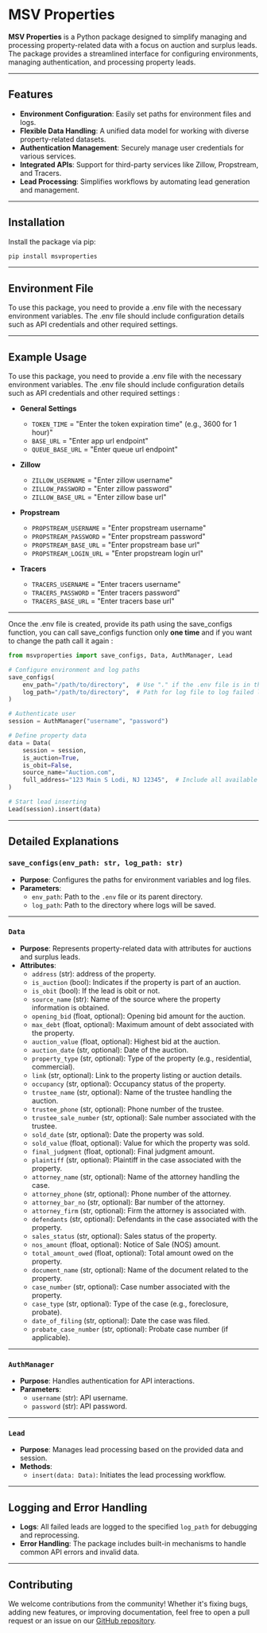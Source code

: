 # MSV Properties

**MSV Properties** is a Python package designed to simplify managing and processing property-related data with a focus on auction and surplus leads. The package provides a streamlined interface for configuring environments, managing authentication, and processing property leads.

---

## Features

- **Environment Configuration**: Easily set paths for environment files and logs.
- **Flexible Data Handling**: A unified data model for working with diverse property-related datasets.
- **Authentication Management**: Securely manage user credentials for various services.
- **Integrated APIs**: Support for third-party services like Zillow, Propstream, and Tracers.
- **Lead Processing**: Simplifies workflows by automating lead generation and management.

---

## Installation

Install the package via pip:  

```bash
pip install msvproperties
```

---

## Environment File
To use this package, you need to provide a .env file with the necessary environment variables. The .env file should include configuration details such as API credentials and other required settings.

---

## Example Usage
To use this package, you need to provide a .env file with the necessary environment variables. The .env file should include configuration details such as API credentials and other required settings :

- **General Settings**
  - `TOKEN_TIME` = "Enter the token expiration time" (e.g., 3600 for 1 hour)"
  - `BASE_URL` = "Enter app url endpoint"
  - `QUEUE_BASE_URL` = "Enter queue url endpoint"

- **Zillow**
  - `ZILLOW_USERNAME` = "Enter zillow username"
  - `ZILLOW_PASSWORD` = "Enter zillow password"
  - `ZILLOW_BASE_URL` = "Enter zillow base url"

- **Propstream**
  - `PROPSTREAM_USERNAME` = "Enter propstream username"
  - `PROPSTREAM_PASSWORD` = "Enter propstream password"
  - `PROPSTREAM_BASE_URL` = "Enter propstream base url"
  - `PROPSTREAM_LOGIN_URL` = "Enter propstream login url"

- **Tracers**
  - `TRACERS_USERNAME` = "Enter tracers username"
  - `TRACERS_PASSWORD` = "Enter tracers password"
  - `TRACERS_BASE_URL` = "Enter tracers base url"
---

Once the .env file is created, provide its path using the save_configs function, you can call save_configs function only **one time** and if you want to change the path call it again :

```python
from msvproperties import save_configs, Data, AuthManager, Lead

# Configure environment and log paths 
save_configs(
    env_path="/path/to/directory",  # Use "." if the .env file is in the current directory
    log_path="/path/to/directory",  # Path for log file to log failed leads
)

# Authenticate user
session = AuthManager("username", "password")

# Define property data
data = Data(
    session = session,
    is_auction=True,
    is_obit=False,
    source_name="Auction.com",
    full_address="123 Main S Lodi, NJ 12345",  # Include all available columns; leave others blank if not available
)

# Start lead inserting
Lead(session).insert(data)
```

---

## Detailed Explanations

### `save_configs(env_path: str, log_path: str)`
- **Purpose**: Configures the paths for environment variables and log files.
- **Parameters**:
  - `env_path`: Path to the `.env` file or its parent directory.
  - `log_path`: Path to the directory where logs will be saved.

---

### `Data`
- **Purpose**: Represents property-related data with attributes for auctions and surplus leads.
- **Attributes**:
  - `address` (str): address of the property.
  - `is_auction` (bool): Indicates if the property is part of an auction.
  - `is_obit` (bool): If the lead is obit or not.
  - `source_name` (str): Name of the source where the property information is obtained.
  - `opening_bid` (float, optional): Opening bid amount for the auction.
  - `max_debt` (float, optional): Maximum amount of debt associated with the property.
  - `auction_value` (float, optional): Highest bid at the auction.
  - `auction_date` (str, optional): Date of the auction.
  - `property_type` (str, optional): Type of the property (e.g., residential, commercial).
  - `link` (str, optional): Link to the property listing or auction details.
  - `occupancy` (str, optional): Occupancy status of the property.
  - `trustee_name` (str, optional): Name of the trustee handling the auction.
  - `trustee_phone` (str, optional): Phone number of the trustee.
  - `trustee_sale_number` (str, optional): Sale number associated with the trustee.
  - `sold_date` (str, optional): Date the property was sold.
  - `sold_value` (float, optional): Value for which the property was sold.
  - `final_judgment` (float, optional): Final judgment amount.
  - `plaintiff` (str, optional): Plaintiff in the case associated with the property.
  - `attorney_name` (str, optional): Name of the attorney handling the case.
  - `attorney_phone` (str, optional): Phone number of the attorney.
  - `attorney_bar_no` (str, optional): Bar number of the attorney.
  - `attorney_firm` (str, optional): Firm the attorney is associated with.
  - `defendants` (str, optional): Defendants in the case associated with the property.
  - `sales_status` (str, optional): Sales status of the property.
  - `nos_amount` (float, optional): Notice of Sale (NOS) amount.
  - `total_amount_owed` (float, optional): Total amount owed on the property.
  - `document_name` (str, optional): Name of the document related to the property.
  - `case_number` (str, optional): Case number associated with the property.
  - `case_type` (str, optional): Type of the case (e.g., foreclosure, probate).
  - `date_of_filing` (str, optional): Date the case was filed.
  - `probate_case_number` (str, optional): Probate case number (if applicable).

---

### `AuthManager`
- **Purpose**: Handles authentication for API interactions.
- **Parameters**:
  - `username` (str): API username.
  - `password` (str): API password.

---

### `Lead`
- **Purpose**: Manages lead processing based on the provided data and session.
- **Methods**:
  - `insert(data: Data)`: Initiates the lead processing workflow.

---

## Logging and Error Handling

- **Logs**: All failed leads are logged to the specified `log_path` for debugging and reprocessing.
- **Error Handling**: The package includes built-in mechanisms to handle common API errors and invalid data.

---

## Contributing

We welcome contributions from the community! Whether it's fixing bugs, adding new features, or improving documentation, feel free to open a pull request or an issue on our [GitHub repository](https://github.com/alireza-msvproperties/msvproperties/).
